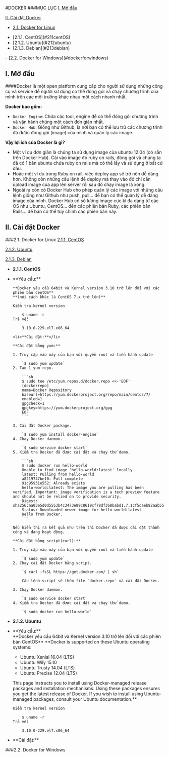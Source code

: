 #DOCKER
###MỤC LỤC
[I. Mở đầu](#modau)


[II. Cài đặt Docker](#caidatdocker)

- [2.1. Docker for Linux](#dockerforlinux)
<ul>
<li>		[2.1.1. CentOS](#211centOS)</li>
<li>		[2.1.2. Ubuntu](#212ubuntu)</li>
<li>		[2.1.3. Debian](#213debian)</li>
</ul>
- [2.2. Docker for Windows](#dockerforwindows) 

<a name="modau"></a>
## I. Mở đầu

####Docker là một open platform cung cấp cho người sử dụng những công cụ và service để người sử dụng có thể đóng gói và chạy chương trình của mình trên các môi trường khác nhau một cách nhanh nhất. 

**Docker bao gồm:**

- `Docker Engine`: Chứa các tool, engine để có thể đóng gói chương trình và vận hành chúng một cách đơn giản nhất.
- `Docker Hub`: Giống như Github, là nơi bạn có thể lưu trữ các chương trình đã được đóng gói (image) của mình và quản lý các image.

**Vậy lợi ích của Docker là gì?** 

- Một ví dụ đơn giản là chúng ta sử dụng image của ubuntu 12.04 (có sẵn trên Docker Hub). Cài vào image đó ruby on rails, đóng gói và chúng ta đã có 1 bản ubuntu chứa ruby on rails mà có thể lấy và sử dụng ở bất cứ đâu. 
- Hoặc một ví dụ trong Ruby on rail, việc deploy app sẽ trở nên dễ dàng hơn. Không còn những câu lệnh để deploy mà thay vào đó chỉ cần upload image của app lên server rồi sau đó chạy image là xong. 
- Ngoài ra còn có Docker Hub cho phép quản lý các image với những câu lệnh giống như Github như push, pull... để bạn có thể quản lý dễ dàng image của mình. Docker Hub có số lượng image cực kì đa dạng từ các OS như Ubuntu, CentOS... đến các phiên bản Ruby, các phiên bản Rails... để bạn có thể tùy chỉnh các phiên bản này.

<a name="caidatdocker"></a>
## II. Cài đặt Docker

<a name="dockerforlinux"></a>
###2.1. Docker for Linux
[2.1.1. CentOS](#211centOS)

[2.1.2. Ubuntu](#212ubuntu)

[2.1.3. Debian](#213debian)

<a name="211centOS"></a>
- **2.1.1. CentOS**
<ul>
    <li>**Yêu cầu:**</li>

    **Docker yêu cầu 64bit và Kernel version 3.10 trở lên đối với các phiên bản CentOS** 
    **(nói cách khác là CentOS 7.x trở lên)**
    
    Kiểm tra kernel version
    
        $ uname -r
    Trả về:
    
        3.10.0-229.el7.x86_64
    
    <li>**Cài đặt:**</li>
    
    **Cài đặt bằng yum:**

    1. Truy cập vào máy của bạn với quyền root và tiến hành update
    
        `$ sudo yum update`
    2. Tạo 1 yum repo.
    
        ```sh
        $ sudo tee /etc/yum.repos.d/docker.repo <<-'EOF'
        [dockerrepo]
        name=Docker Repository
        baseurl=https://yum.dockerproject.org/repo/main/centos/7/
        enabled=1
        gpgcheck=1
        gpgkey=https://yum.dockerproject.org/gpg
        EOF
        ```

    3. Cài đặt Docker package.
    
        `$ sudo yum install docker-engine`
    4. Chạy Docker daemon.

        `$ sudo service docker start`
    5. Kiểm tra Docker đã được cài đặt và chạy thử demo.

        ```sh
        $ sudo docker run hello-world
        Unable to find image 'hello-world:latest' locally
        latest: Pulling from hello-world
        a8219747be10: Pull complete
        91c95931e552: Already exists
        hello-world:latest: The image you are pulling has been verified. Important: image verification is a tech preview feature and should not be relied on to provide security.
        Digest: sha256:aa03e5d0d5553b4c3473e89c8619cf79df368babd1.7.1cf5daeb82aab55838d
        Status: Downloaded newer image for hello-world:latest
        Hello from Docker.
        ```
    
    Nếu hiển thị ra kết quả như trên thì Docker đã được cài đặt thành công và đang hoạt động.

    **Cài đặt bằng script(curl):**
    
    1. Truy cập vào máy của bạn với quyền root và tiến hành update
    
        `$ sudo yum update`
    2. Chạy cài đặt Docker bằng script.

        `$ curl -fsSL https://get.docker.com/ | sh`
        
        Câu lệnh script sẽ thêm file `docker.repo` và cài đặt Docker.
    
    3. Chạy Docker daemon.

        `$ sudo service docker start`
    4. Kiểm tra Docker đã được cài đặt và chạy thử demo.

        `$ sudo docker run hello-world`
</ul>

<a name="212ubuntu"></a>
- **2.1.2. Ubuntu**
<ul>
<li>**Yêu cầu:**</li>
**Docker yêu cầu 64bit và Kernel version 3.10 trở lên đối với các phiên bản CentOS**
**Docker is supported on these Ubuntu operating systems:

- Ubuntu Xenial 16.04 (LTS)
- Ubuntu Wily 15.10
- Ubuntu Trusty 14.04 (LTS)
- Ubuntu Precise 12.04 (LTS)

This page instructs you to install using Docker-managed release packages and installation mechanisms. Using these packages ensures you get the latest release of Docker. If you wish to install using Ubuntu-managed packages, consult your Ubuntu documentation.**
    
    Kiểm tra kernel version
    
        $ uname -r
    Trả về:
    
        3.10.0-229.el7.x86_64
    
<li>**Cài đặt:**</li>


</ul>
<a name="dockerforwindows"></a>
###2.2. Docker for Windows
